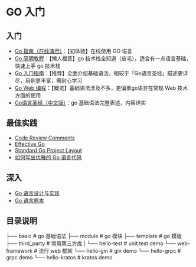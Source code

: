 # GO 入门

## 入门

- [Go 指南（在线演示）](https://tour.go-zh.org/)：【初体验】在线使用 GO 语言
- [Go 简明教程](https://geektutu.com/post/quick-golang.html)：【懒人福音】go 技术栈全知道（皮毛），适合有一点语言基础，快速上手 go 技术栈
- [Go 入门指南](https://www.kancloud.cn/kancloud/the-way-to-go/72432)：【推荐】全面介绍基础语法，相较于「Go语言圣经」描述更详尽，用例更丰富，需耐心学习
- [Go Web 编程](https://astaxie.gitbooks.io/build-web-application-with-golang/zh/)：【概览】基础语法涉及不多，更偏重go语言在常规 Web 技术方面的使用
- [Go语言圣经（中文版）](https://yar999.gitbooks.io/gopl-zh/content/)：go 基础语法完整表述，内容详实

## 最佳实践

- [Code Review Comments](https://github.com/golang/go/wiki/CodeReviewComments)
- [Effective Go](https://golang.org/doc/effective_go)
- [Standard Go Project Layout](https://github.com/golang-standards/project-layout)
- [如何写出优雅的 Go 语言代码](https://draveness.me/golang-101/)

## 深入

- [Go 语言设计与实现](https://draveness.me/golang/)
- [Go 语言原本](https://golang.design/under-the-hood/)

## 目录说明

├── basic              # go 基础语法
├── module             # go 模块
├── template           # go 模板
├── third_party        # 常用第三方库
|   └── hello-test     # unit test demo
└── web-framework      # 流行 web 框架
    └── hello-gin      # gin demo
    └── hello-grpc     # grpc demo
    └── hello-kratos   # kratos demo
